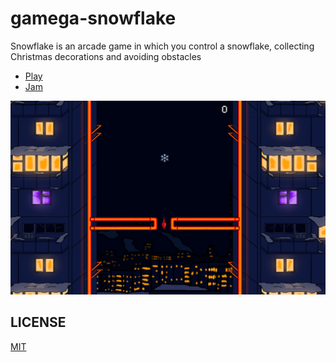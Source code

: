 # gamega-snowflake
Snowflake is an arcade game in which you control a snowflake, collecting Christmas decorations and avoiding obstacles 

- [Play](https://andre226.itch.io/snowflake)
- [Jam](https://itch.io/jam/gamega-jam)

![Screenshot](screenshot.png)

## LICENSE
[MIT](LICENSE.md)
